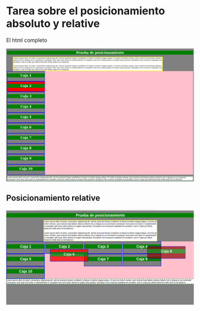 # Tarea sobre el posicionamiento absoluto y relative

El html completo

![imagen1](img/cajas.png)

## Posicionamiento relative
![imagen2](img/posicionamiento_relativo.png)

